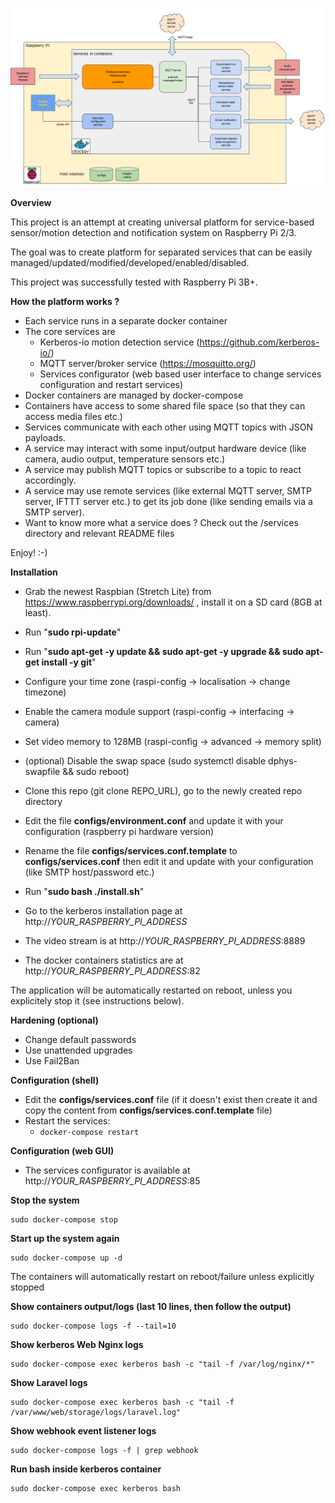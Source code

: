 ![Overall diagram](./docs/images/kerberos-flow.png "Dockerized KerberosIO flow")

**Overview**

This project is an attempt at creating universal platform for service-based sensor/motion detection and notification system on Raspberry Pi 2/3.

The goal was to create platform for separated services that can be easily managed/updated/modified/developed/enabled/disabled.

This project was successfully tested with Raspberry Pi 3B+.

**How the platform works ?**

* Each service runs in a separate docker container
* The core services are
  * Kerberos-io motion detection service (https://github.com/kerberos-io/)
  * MQTT server/broker service (https://mosquitto.org/)
  * Services configurator (web based user interface to change services configuration and restart services)
* Docker containers are managed by docker-compose
* Containers have access to some shared file space (so that they can access media files etc.) 
* Services communicate with each other using MQTT topics with JSON payloads.
* A service may interact with some input/output hardware device (like camera, audio output, temperature sensors etc.) 
* A service may publish MQTT topics or subscribe to a topic to react accordingly. 
* A service may use remote services (like external MQTT server, SMTP server, IFTTT server etc.) to get its job done (like sending emails via a SMTP server).
* Want to know more what a service does ? Check out the /services directory and relevant README files

Enjoy! :-)
 

**Installation**

* Grab the newest Raspbian (Stretch Lite) from https://www.raspberrypi.org/downloads/ , install it on a SD card (8GB at least).
* Run "**sudo rpi-update**" 
* Run "**sudo apt-get -y update && sudo apt-get -y upgrade && sudo apt-get install -y git**" 
* Configure your time zone (raspi-config -> localisation -> change timezone)
* Enable the camera module support (raspi-config -> interfacing -> camera)
* Set video memory to 128MB (raspi-config -> advanced -> memory split)
* (optional) Disable the swap space (sudo systemctl disable dphys-swapfile && sudo reboot)
* Clone this repo (git clone REPO_URL), go to the newly created repo directory
* Edit the file **configs/environment.conf** and update it with your configuration (raspberry pi hardware version)
* Rename the file **configs/services.conf.template** to **configs/services.conf** then edit it and update with your configuration (like SMTP host/password etc.)
* Run "**sudo bash ./install.sh**" 
* Go to the kerberos installation page at http://_YOUR_RASPBERRY_PI_ADDRESS_

* The video stream is at http://_YOUR_RASPBERRY_PI_ADDRESS_:8889   
* The docker containers statistics are at http://_YOUR_RASPBERRY_PI_ADDRESS_:82   

The application will be automatically restarted on reboot, unless you explicitely stop it (see instructions below).

**Hardening (optional)**

* Change default passwords
* Use unattended upgrades
* Use Fail2Ban 

**Configuration (shell)**

* Edit the **configs/services.conf** file (if it doesn't exist then create it and copy the content from **configs/services.conf.template** file)
* Restart the services:
  * `docker-compose restart`

**Configuration (web GUI)**

* The services configurator is available at http://_YOUR_RASPBERRY_PI_ADDRESS_:85   


**Stop the system**
`````
sudo docker-compose stop 
`````

**Start up the system again**
`````
sudo docker-compose up -d 
`````

The containers will automatically restart on reboot/failure unless explicitly stopped 


**Show containers output/logs (last 10 lines, then follow the output)**
`````
sudo docker-compose logs -f --tail=10
`````

**Show kerberos Web Nginx logs**
`````
sudo docker-compose exec kerberos bash -c "tail -f /var/log/nginx/*"
`````

**Show Laravel logs**
`````
sudo docker-compose exec kerberos bash -c "tail -f /var/www/web/storage/logs/laravel.log"
`````

**Show webhook event listener logs**
`````
sudo docker-compose logs -f | grep webhook
`````

**Run bash inside kerberos container**
`````
sudo docker-compose exec kerberos bash
`````

